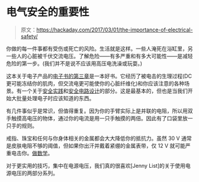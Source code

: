 # 电气安全的重要性

> 原文：<https://hackaday.com/2017/03/01/the-importance-of-electrical-safety/>

你做的每一件事都有受伤或死亡的风险。生活就是这样。一些人淹死在浴缸里，另一些人的心脏被千伏交流电压。了解危险——有多严重和有多大可能性——是减轻危险的第一步。(我们并不是说不应该用高压电洗澡或玩耍。)

这本关于电子产品的[电子书的第三章](https://www.allaboutcircuits.com/textbook/)是一本好书。它经历了被电击的生理过程(DC 更可能冻结你的肌肉，但交流电更可能使你的心脏纤维化)和你应该注意的各种场景。有一个关于[安全实践](https://www.allaboutcircuits.com/textbook/direct-current/chpt-3/safe-practices/)和[安全电路设计](https://www.allaboutcircuits.com/textbook/direct-current/chpt-3/safe-circuit-design/)的部分。这是最基本的，但也是当我们开始大批量处理电子时应该知道的东西。

有几件事似乎是常识，但值得重复。因为你的手臂实际上是并联的电阻，所以用双手触摸高电压的物体，通过你的电流是用一只手触摸的两倍。因此有了口袋里放一只手的规则。

戒指、珠宝和任何与你身体相关的金属都会大大降低你的抵抗力。虽然 30 V 通常是皮肤电阻不够的阈值，但如果你出汗并戴着紧绷的金属表带，仅 12 V 就可能严重电击你。[做数学](https://www.allaboutcircuits.com/textbook/direct-current/chpt-3/ohms-law-again/)。

对于更实用的技巧，集中在电源电压，我们真的很喜欢[Jenny List]的关于使用电源电压的两部分系列。